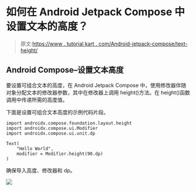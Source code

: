 # 如何在 Android Jetpack Compose 中设置文本的高度？

> 原文:[https://www . tutorial kart . com/Android-jetpack-compose/text-height/](https://www.tutorialkart.com/android-jetpack-compose/text-height/)

## Android Compose–设置文本高度

要设置可组合文本的高度，在 Android Jetpack Compose 中，使用修改器伴随对象分配文本的修改器参数，其中在修改器上调用 height()方法。在 height()函数调用中传递所需的高度值。

下面是设置可组合文本高度的示例代码片段。

```
import androidx.compose.foundation.layout.height
import androidx.compose.ui.Modifier
import androidx.compose.ui.unit.dp

Text(
	"Hello World",
	modifier = Modifier.height(90.dp)
)
```

确保导入高度、修改器和 dp。

[![](../Images/925da31b32d6bc3827932f6c8afb11bb.png)](https://www.tutorialkart.com/)